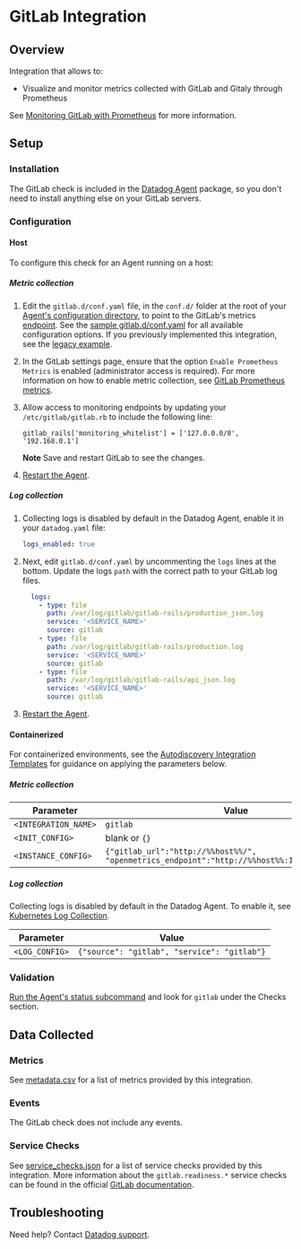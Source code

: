 # GitLab Integration

## Overview

Integration that allows to:

- Visualize and monitor metrics collected with GitLab and Gitaly through Prometheus

See [Monitoring GitLab with Prometheus][1] for more information.

## Setup

### Installation

The GitLab check is included in the [Datadog Agent][2] package, so you don't need to install anything else on your GitLab servers.

### Configuration

<!-- xxx tabs xxx -->
<!-- xxx tab "Host" xxx -->

#### Host

To configure this check for an Agent running on a host:

##### Metric collection

1. Edit the `gitlab.d/conf.yaml` file, in the `conf.d/` folder at the root of your [Agent's configuration directory][3], to point to the GitLab's metrics [endpoint][4].
See the [sample gitlab.d/conf.yaml][5] for all available configuration options. If you previously implemented this integration, see the [legacy example][16].

2. In the GitLab settings page, ensure that the option `Enable Prometheus Metrics` is enabled (administrator access is required). For more information on how to enable metric collection, see [GitLab Prometheus metrics][6].

3. Allow access to monitoring endpoints by updating your `/etc/gitlab/gitlab.rb` to include the following line:

    ```
    gitlab_rails['monitoring_whitelist'] = ['127.0.0.0/8', '192.168.0.1']
    ```
    **Note** Save and restart GitLab to see the changes.

4. [Restart the Agent][7].

##### Log collection

1. Collecting logs is disabled by default in the Datadog Agent, enable it in your `datadog.yaml` file:

   ```yaml
   logs_enabled: true
   ```

2. Next, edit `gitlab.d/conf.yaml` by uncommenting the `logs` lines at the bottom. Update the logs `path` with the correct path to your GitLab log files.

   ```yaml
     logs:
       - type: file
         path: /var/log/gitlab/gitlab-rails/production_json.log
         service: '<SERVICE_NAME>'
         source: gitlab
       - type: file
         path: /var/log/gitlab/gitlab-rails/production.log
         service: '<SERVICE_NAME>'
         source: gitlab
       - type: file
         path: /var/log/gitlab/gitlab-rails/api_json.log
         service: '<SERVICE_NAME>'
         source: gitlab
   ```

3. [Restart the Agent][7].

<!-- xxz tab xxx -->
<!-- xxx tab "Containerized" xxx -->

#### Containerized

For containerized environments, see the [Autodiscovery Integration Templates][9] for guidance on applying the parameters below.

##### Metric collection

| Parameter            | Value                                                                                         |
| -------------------- |-----------------------------------------------------------------------------------------------|
| `<INTEGRATION_NAME>` | `gitlab`                                                                                      |
| `<INIT_CONFIG>`      | blank or `{}`                                                                                 |
| `<INSTANCE_CONFIG>`  | `{"gitlab_url":"http://%%host%%/", "openmetrics_endpoint":"http://%%host%%:10055/-/metrics"}` |

##### Log collection

Collecting logs is disabled by default in the Datadog Agent. To enable it, see [Kubernetes Log Collection][10].

| Parameter      | Value                                       |
| -------------- | ------------------------------------------- |
| `<LOG_CONFIG>` | `{"source": "gitlab", "service": "gitlab"}` |

<!-- xxz tab xxx -->
<!-- xxz tabs xxx -->

### Validation

[Run the Agent's status subcommand][11] and look for `gitlab` under the Checks section.

## Data Collected

### Metrics

See [metadata.csv][12] for a list of metrics provided by this integration.

### Events

The GitLab check does not include any events.

### Service Checks

See [service_checks.json][13] for a list of service checks provided by this integration. More information about the `gitlab.readiness.*` service checks can be found in the official [GitLab documentation][15].

## Troubleshooting

Need help? Contact [Datadog support][14].

[1]: https://docs.gitlab.com/ee/administration/monitoring/prometheus
[2]: https://app.datadoghq.com/account/settings#agent
[3]: https://docs.datadoghq.com/agent/guide/agent-configuration-files/#agent-configuration-directory
[4]: https://docs.gitlab.com/ee/administration/monitoring/prometheus/gitlab_metrics.html#collecting-the-metrics
[5]: https://github.com/DataDog/integrations-core/blob/master/gitlab/datadog_checks/gitlab/data/conf.yaml.example
[6]: https://docs.gitlab.com/ee/administration/monitoring/prometheus/gitlab_metrics.html
[7]: https://docs.datadoghq.com/agent/guide/agent-commands/#start-stop-and-restart-the-agent
[8]: https://github.com/DataDog/integrations-core/blob/master/gitlab/datadog_checks/gitlab/metrics.py
[9]: https://docs.datadoghq.com/agent/kubernetes/integrations/
[10]: https://docs.datadoghq.com/agent/kubernetes/log/
[11]: https://docs.datadoghq.com/agent/guide/agent-commands/#agent-status-and-information
[12]: https://github.com/DataDog/integrations-core/blob/master/gitlab/metadata.csv
[13]: https://github.com/DataDog/integrations-core/blob/master/gitlab/assets/service_checks.json
[14]: https://docs.datadoghq.com/help/
[15]: https://docs.gitlab.com/ee/user/admin_area/monitoring/health_check.html#readiness
[16]: https://github.com/DataDog/integrations-core/blob/7.43.x/gitlab/datadog_checks/gitlab/data/conf.yaml.example